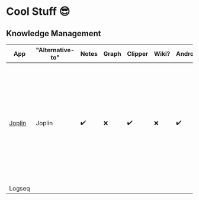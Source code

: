 # Cool Stuff 😎

## Knowledge Management


| App                                                  | "Alternative-to" | Notes | Graph | Clipper | Wiki? | Android | Nextcloud<br />Sync | App file-type         | Extras  | Notes                                                                                                           |   |
| ------------------------------------------------------ | ------------------ | :------ | ------- | --------- | ------- | :-------- | --------------------- | ----------------------- | --------- | ----------------------------------------------------------------------------------------------------------------- | --- |
| [Joplin](https://github.com/laurent22/joplinhttps:/) | Joplin           | ✔️  | ❌    | ✔️    | ❌    | ✔️    | ✔️                | AppImage (integrated) | Has CLI | The OG, killer support, regular updates, web-clipper is amazing, but notably missing features like graph etc... |   |
| Logseq                                               |                  |       |       |         |       |         |                     |                       |         |                                                                                                                 |   |
